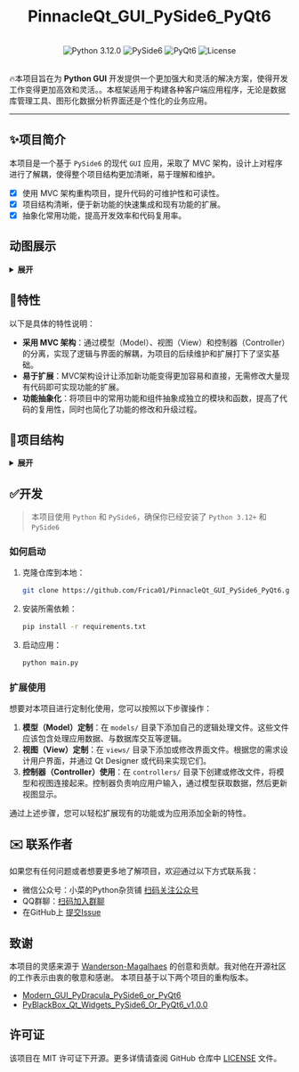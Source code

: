 <div align="center" height="256" width="256">
    <h1>PinnacleQt_GUI_PySide6_PyQt6</h1>
<br>
<img alt="Python 3.12.0" src="https://img.shields.io/badge/Python-3.12.0-informational?style=flat&logo=python&logoColor=white&color=3776AB"/>
<img alt="PySide6" src="https://img.shields.io/badge/PySide6-Compatible-informational?style=flat&logo=qt&logoColor=white&color=41CD52"/>
<img alt="PyQt6" src="https://img.shields.io/badge/PyQt6-Compatible-informational?style=flat&logo=qt&logoColor=white&color=41CD52"/>
<img alt="License" src="https://img.shields.io/badge/license-MIT-green?style=flat&logo=opensourceinitiative&logoColor=white"/>


</div>

<br>

<p>🔥本项目旨在为 <b>Python GUI</b> 开发提供一个更加强大和灵活的解决方案，使得开发工作变得更加高效和灵活。。本框架适用于构建各种客户端应用程序，无论是数据库管理工具、图形化数据分析界面还是个性化的业务应用。</p>

<hr>



## ✨项目简介

本项目是一个基于 `PySide6` 的现代 `GUI` 应用，采取了 MVC 架构，设计上对程序进行了解耦，使得整个项目结构更加清晰，易于理解和维护。
- [x] 使用 MVC 架构重构项目，提升代码的可维护性和可读性。
- [x] 项目结构清晰，便于新功能的快速集成和现有功能的扩展。
- [x] 抽象化常用功能，提高开发效率和代码复用率。

## 动图展示
<details>
<summary><b>展开</b></summary>

### 启动界面
<img src="assets/program_launch.gif" alt="program_launch"/>

### 基本展示

<img src="assets/program_animation.gif" alt="assets%2Fprogram_animation"/>

### 切换主题

<img src="assets/switch_theme.gif" alt="assets%switch_theme"/>

</details>


## 🧐特性

以下是具体的特性说明：

- **采用 MVC 架构**：通过模型（Model）、视图（View）和控制器（Controller）的分离，实现了逻辑与界面的解耦，为项目的后续维护和扩展打下了坚实基础。
- **易于扩展**：MVC架构设计让添加新功能变得更加容易和直接，无需修改大量现有代码即可实现功能的扩展。
- **功能抽象化**：将项目中的常用功能和组件抽象成独立的模块和函数，提高了代码的复用性，同时也简化了功能的修改和升级过程。




## 📖项目结构

<details>
<summary><b>展开</b></summary>

```md
PinnacleQt_GUI_PySide6_PyQt6/
├── <assets>             # 展示图片
├── config/              # 应用配置相关文件
│   ├── __init__.py
│   └── config.py        # 应用的全局配置设置
├── controllers/         # MVC 中的控制器组件
│   ├── __init__.py
│   └── controller_main.py  # 主要的应用逻辑控制器
├── models/              # MVC 中的模型组件，处理数据逻辑
│   └── __init__.py
├── tests/               # 单元测试和功能测试文件
│   ├── __init__.py
│   └── demo.py          # 示例测试文件
├── views/               # MVC 中的视图组件，用户界面文件
│   ├── resources/       # UI 资源，如图标、图片等
│   │   ├── icons/
│   │   ├── images/
│   │   ├── svgs/
│   │   ├── themes/      # UI 主题文件
│   │   │   ├── py_dracula_dark.qss
│   │   │   └── py_dracula_light.qss
│   │   ├── ui_files/    # Qt Designer UI 文件
│   │   │   └── main.ui
│   │   └── resources.qrc
│   ├── ui_components/   # 重用的UI组件和逻辑
│   │   ├── __init__.py
│   │   ├── animations.py  # 动画效果实现
│   │   └── ui_setup.py    # UI设置和初始化
│   ├── ui_designs/      # UI 设计文件，基于PySide6自动生成的Python文件
│   │   ├── __init__.py
│   │   ├── resources_rc.py
│   │   ├── ui_login.py    # 登录界面UI设计
│   │   └── ui_main.py     # 主界面UI设计
│   ├── widgets/         # 自定义的Qt Widgets
│   │   ├── __init__.py
│   │   ├── custom_grips.py  # 自定义窗口调整大小控件
│   │   ├── login_window.py  # 登录窗口实现
│   │   └── main_window.py   # 主窗口实现
│   ├── __init__.py
│   └── view_main.py     # 主视图管理器，负责整合和管理应用的所有视图
└── main.py              # 应用程序的入口文件

```
</details>

## ✅开发

> 本项目使用 `Python` 和 `PySide6`，确保你已经安装了 `Python 3.12+` 和 `PySide6`



### 如何启动

1. 克隆仓库到本地：
   ```bash
   git clone https://github.com/Frica01/PinnacleQt_GUI_PySide6_PyQt6.git
   ```

   

2. 安装所需依赖：

   ```bash
   pip install -r requirements.txt
   ```

   

3. 启动应用：

   ```bash
   python main.py
   ```


### 扩展使用

想要对本项目进行定制化使用，您可以按照以下步骤操作： 

1. **模型（Model）定制**：在 `models/` 目录下添加自己的逻辑处理文件。这些文件应该包含处理应用数据、与数据库交互等逻辑。
2. **视图（View）定制**：在 `views/` 目录下添加或修改界面文件。根据您的需求设计用户界面，并通过 Qt Designer 或代码来实现它们。
3. **控制器（Controller）使用**：在 `controllers/` 目录下创建或修改文件，将模型和视图连接起来。控制器负责响应用户输入，通过模型获取数据，然后更新视图显示。 

通过上述步骤，您可以轻松扩展现有的功能或为应用添加全新的特性。

## ✉️ 联系作者
如果您有任何问题或者想要更多地了解项目，欢迎通过以下方式联系我：
- 微信公众号：小菜的Python杂货铺 [扫码关注公众号](./assets/WeChat_Official_Account.jpg)
- QQ群聊：[扫码加入群聊](./assets/QQ_group.png)
- 在GitHub上 [提交Issue](https://github.com/Frica01/PinnacleQt_GUI_PySide6_PyQt6/issues)


## 致谢

本项目的灵感来源于 [Wanderson-Magalhaes](https://github.com/Wanderson-Magalhaes) 的创意和贡献。我对他在开源社区的工作表示由衷的敬意和感谢。
本项目基于以下两个项目的重构版本。

- [Modern_GUI_PyDracula_PySide6_or_PyQt6](https://github.com/Wanderson-Magalhaes/Modern_GUI_PyDracula_PySide6_or_PyQt6)
- [PyBlackBox_Qt_Widgets_PySide6_Or_PyQt6_v1.0.0](https://github.com/Wanderson-Magalhaes/PyBlackBox_Qt_Widgets_PySide6_Or_PyQt6_v1.0.0)



## 许可证

该项目在 MIT 许可证下开源。更多详情请查阅 GitHub 仓库中 [LICENSE](LICENSE) 文件。

